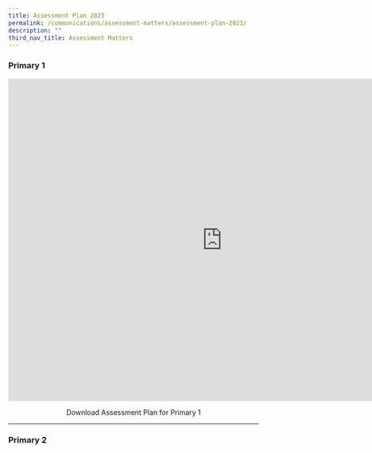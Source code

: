 ```yaml
---
title: Assessment Plan 2023
permalink: /communications/assessment-matters/assessment-plan-2023/
description: ""
third_nav_title: Assessment Matters
---
```

### Primary 1

<iframe allowfullscreen="true" height="649" width="860" frameborder="0" src="https://docs.google.com/presentation/d/e/2PACX-1vRatv0eck74UUI0z6yqU0ldaJr2_h7stlYPl7VVe1MXsOfeOeCvK4zLTIx_LHxMUC4QlTWAznPtp0U9/embed?start=true&amp;loop=true&amp;delayms=3000"></iframe>

<p style="text-align:center">Download Assessment Plan for Primary 1</p>

<hr>

### Primary 2